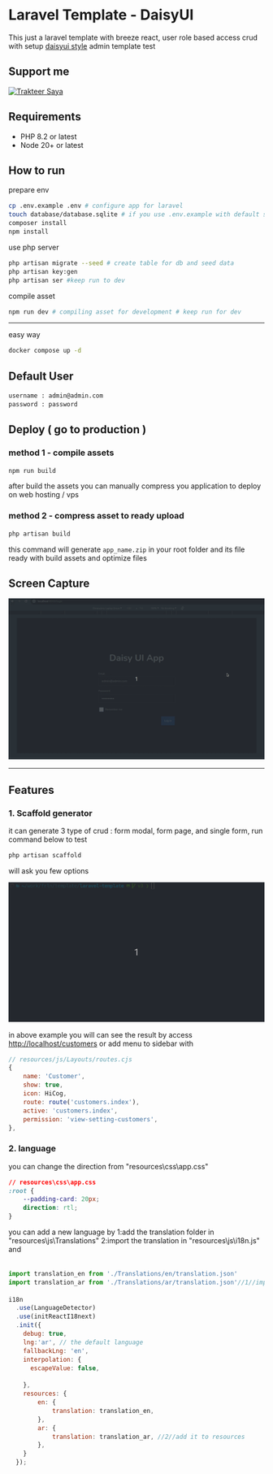 # Laravel Template - DaisyUI

This just a laravel template with breeze react, user role based access crud with setup <a href="https://daisyui.com?ref=github.com/ajikamaludin" target="_blank">daisyui style</a> admin template test

## Support me

<a href="https://trakteer.id/ajikamaludin" target="_blank"><img id="wse-buttons-preview" src="https://cdn.trakteer.id/images/embed/trbtn-blue-2.png" height="40" style="border:0px;height:40px;" alt="Trakteer Saya"></a>

## Requirements

-   PHP 8.2 or latest
-   Node 20+ or latest

## How to run

prepare env

```bash
cp .env.example .env # configure app for laravel
touch database/database.sqlite # if you use .env.example with default sqlite database
composer install
npm install
```

use php server

```bash
php artisan migrate --seed # create table for db and seed data
php artisan key:gen
php artisan ser #keep run to dev
```

compile asset

```bash
npm run dev # compiling asset for development # keep run for dev
```

<hr/>

easy way

```bash
docker compose up -d
```

## Default User

```bash
username : admin@admin.com
password : password
```

## Deploy ( go to production )

### method 1 - compile assets

```bash
npm run build
```

after build the assets you can manually compress you application to deploy on web hosting / vps

### method 2 - compress asset to ready upload

```bash
php artisan build
```

this command will generate `app_name.zip` in your root folder and its file ready with build assets and optimize files

## Screen Capture

![](screenshot_v3.gif?raw=true)

<hr/>

## Features

### 1. Scaffold generator

it can generate 3 type of crud : form modal, form page, and single form, run command below to test

```bash
php artisan scaffold
```

will ask you few options

![](screenshot_generator.gif?raw=true)

in above example you will can see the result by access [http://localhost/customers](http://localhost/customers) or add menu to sidebar with

```js
// resources/js/Layouts/routes.cjs
{
    name: 'Customer',
    show: true,
    icon: HiCog,
    route: route('customers.index'),
    active: 'customers.index',
    permission: 'view-setting-customers',
},
```
### 2. language 

you can change the direction from "resources\css\app.css"
```css
// resources\css\app.css
:root {
    --padding-card: 20px;
    direction: rtl;
}
```
you can add a new language by 
1:add the translation folder in "resources\js\Translations"
2:import the translation in "resources\js\i18n.js" and
```js

import translation_en from './Translations/en/translation.json'
import translation_ar from './Translations/ar/translation.json'//1//import the translation

i18n
  .use(LanguageDetector)
  .use(initReactI18next)
  .init({
    debug: true,
    lng:'ar', // the default language 
    fallbackLng: 'en',
    interpolation: {
      escapeValue: false, 
      
    },
    resources: {
        en: {
            translation: translation_en,
        },
        ar: {
            translation: translation_ar, //2//add it to resources 
        },
    }
  });

```
